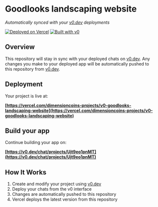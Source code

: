 # Goodlooks landscaping website

*Automatically synced with your [v0.dev](https://v0.dev) deployments*

[![Deployed on Vercel](https://img.shields.io/badge/Deployed%20on-Vercel-black?style=for-the-badge&logo=vercel)](https://vercel.com/dimensioncoins-projects/v0-goodlooks-landscaping-website)
[![Built with v0](https://img.shields.io/badge/Built%20with-v0.dev-black?style=for-the-badge)](https://v0.dev/chat/projects/Ujt9eo1pnMT)

## Overview

This repository will stay in sync with your deployed chats on [v0.dev](https://v0.dev).
Any changes you make to your deployed app will be automatically pushed to this repository from [v0.dev](https://v0.dev).

## Deployment

Your project is live at:

**[https://vercel.com/dimensioncoins-projects/v0-goodlooks-landscaping-website](https://vercel.com/dimensioncoins-projects/v0-goodlooks-landscaping-website)**

## Build your app

Continue building your app on:

**[https://v0.dev/chat/projects/Ujt9eo1pnMT](https://v0.dev/chat/projects/Ujt9eo1pnMT)**

## How It Works

1. Create and modify your project using [v0.dev](https://v0.dev)
2. Deploy your chats from the v0 interface
3. Changes are automatically pushed to this repository
4. Vercel deploys the latest version from this repository
